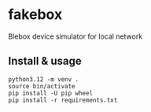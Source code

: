 # fakebox

Blebox device simulator for local network

## Install & usage

```
python3.12 -m venv .
source bin/activate
pip install -U pip wheel
pip install -r requirements.txt
```
